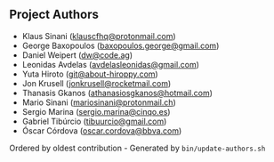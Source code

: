 ## Project Authors

- Klaus Sinani (<klauscfhq@protonmail.com>)
- George Baxopoulos (<baxopoulos.george@gmail.com>)
- Daniel Weipert (<dw@code.ag>)
- Leonidas Avdelas (<avdelasleonidas@gmail.com>)
- Yuta Hiroto (<git@about-hiroppy.com>)
- Jon Krusell (<jonkrusell@rocketmail.com>)
- Thanasis Gkanos (<athanasiosgkanos@hotmail.com>)
- Mario Sinani (<mariosinani@protonmail.ch>)
- Sergio Marina (<sergio.marina@cinqo.es>)
- Gabriel Tibúrcio (<tibuurcio@gmail.com>)
- Óscar Córdova (<oscar.cordova@bbva.com>)

Ordered by oldest contribution - Generated by `bin/update-authors.sh`
